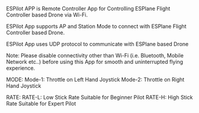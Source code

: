 ESPilot APP is Remote Controller App for Controlling ESPlane Flight Controller based Drone via Wi-Fi.

ESPilot App supports AP and Station Mode to connect with ESPlane Flight Controller based Drone.

ESPilot App uses UDP protocol to communicate with ESPlane based Drone

Note: Please disable connectivity other than Wi-Fi (i.e. Bluetooth, Mobile Network etc..) before using this App for smooth and uninterrupted flying experience.

MODE:
Mode-1: Throttle on Left Hand Joystick
Mode-2: Throttle on Right Hand Joystick

RATE:
RATE-L: Low Stick Rate Suitable for Beginner Pilot
RATE-H: High Stick Rate Suitable for Expert Pilot
